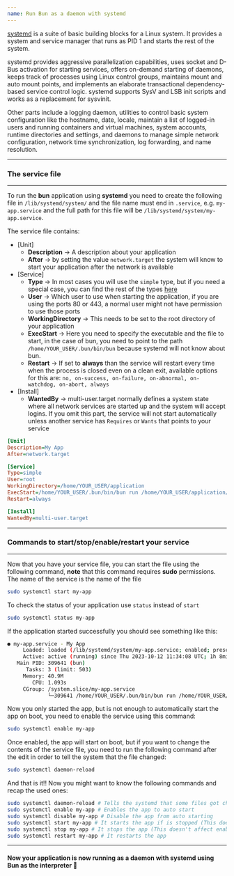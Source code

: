 ```yaml
---
name: Run Bun as a daemon with systemd
---
```


[systemd](https://systemd.io) is a suite of basic building blocks for a Linux system. It provides a system and service manager that runs as PID 1 and starts the rest of the system.

systemd provides aggressive parallelization capabilities, uses socket and D-Bus activation for starting services, offers on-demand starting of daemons, keeps track of processes using Linux control groups, maintains mount and auto mount points, and implements an elaborate transactional dependency-based service control logic. systemd supports SysV and LSB init scripts and works as a replacement for sysvinit.

Other parts include a logging daemon, utilities to control basic system configuration like the hostname, date, locale, maintain a list of logged-in users and running containers and virtual machines, system accounts, runtime directories and settings, and daemons to manage simple network configuration, network time synchronization, log forwarding, and name resolution.

---

### The service file

---

To run the **bun** application using **systemd** you need to create the following file in `/lib/systemd/system/` and the file name must end in `.service`, e.g. `my-app.service` and the full path for this file will be `/lib/systemd/system/my-app.service`.

The service file contains:

- [Unit]
  - **Description** -> A description about your application
  - **After** -> by setting the value `network.target` the system will know to start your application after the network is available
- [Service]
  - **Type** -> In most cases you will use the `simple` type, but if you need a special case, you can find the rest of the types [here](https://www.freedesktop.org/software/systemd/man/systemd.service.html#Type=)
  - **User** -> Which user to use when starting the application, if you are using the ports 80 or 443, a normal user might not have permission to use those ports
  - **WorkingDirectory** -> This needs to be set to the root directory of your application
  - **ExecStart** -> Here you need to specify the executable and the file to start, in the case of bun, you need to point to the path `/home/YOUR_USER/.bun/bin/bun` because systemd will not know about bun.
  - **Restart** -> If set to **always** than the service will restart every time when the process is closed even on a clean exit, available options for this are: `no, on-success, on-failure, on-abnormal, on-watchdog, on-abort, always`
- [Install]
  - **WantedBy** -> multi-user.target normally defines a system state where all network services are started up and the system will accept logins. If you omit this part, the service will not start automatically unless another service has `Requires` or `Wants` that points to your service

```ini
[Unit]
Description=My App
After=network.target

[Service]
Type=simple
User=root
WorkingDirectory=/home/YOUR_USER/application
ExecStart=/home/YOUR_USER/.bun/bin/bun run /home/YOUR_USER/application/dist/index.js
Restart=always

[Install]
WantedBy=multi-user.target
```

---

### Commands to start/stop/enable/restart your service

---

Now that you have your service file, you can start the file using the following command, **note** that this command requires **sudo** permissions. The name of the service is the name of the file

```bash
sudo systemctl start my-app
```

To check the status of your application use `status` instead of `start`

```bash
sudo systemctl status my-app
```

If the application started successfully you should see something like this:

```bash
● my-app.service - My App
     Loaded: loaded (/lib/systemd/system/my-app.service; enabled; preset: enabled)
     Active: active (running) since Thu 2023-10-12 11:34:08 UTC; 1h 8min ago
   Main PID: 309641 (bun)
      Tasks: 3 (limit: 503)
     Memory: 40.9M
        CPU: 1.093s
     CGroup: /system.slice/my-app.service
             └─309641 /home/YOUR_USER/.bun/bin/bun run /home/YOUR_USER/application/dist/index.js
```

Now you only started the app, but is not enough to automatically start the app on boot, you need to enable the service using this command:

```bash
sudo systemctl enable my-app
```

Once enabled, the app will start on boot, but if you want to change the contents of the service file, you need to run the following command after the edit in order to tell the system that the file changed:

```bash
sudo systemctl daemon-reload
```

And that is it!! Now you might want to know the following commands and recap the used ones:

```bash
sudo systemctl daemon-reload # Tells the systemd that some files got changed
sudo systemctl enable my-app # Enables the app to auto start
sudo systemctl disable my-app # Disable the app from auto starting
sudo systemctl start my-app # It starts the app if is stopped (This doesn't affect enable/disable)
sudo systemctl stop my-app # It stops the app (This doesn't affect enable/disable)
sudo systemctl restart my-app # It restarts the app
```

---

#### Now your application is now running as a daemon with systemd using Bun as the interpreter 🥳
